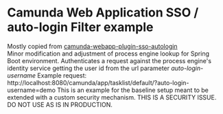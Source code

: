# Camunda Web Application SSO / auto-login Filter example

Mostly copied from [camunda-webapp-plugin-sso-autologin](https://github.com/camunda-consulting/camunda-webapp-plugins/tree/master/camunda-webapp-plugin-sso-autologin)  
Minor modification and adjustment of  process engine lookup for Spring Boot environment.
Authenticates a request against the process engine's identity service  getting the user id 
from the url parameter *auto-login-username*
Example request: http://localhost:8080/camunda/app/tasklist/default/?auto-login-username=demo
This is an example for the baseline setup meant to be extended with a custom security mechanism.
THIS IS A SECURITY ISSUE. DO NOT USE AS IS IN PRODUCTION.
